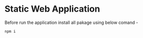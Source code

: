 # Static Web Application 
Before run the application install all pakage using below comand -
```cmd
npm i 
```
